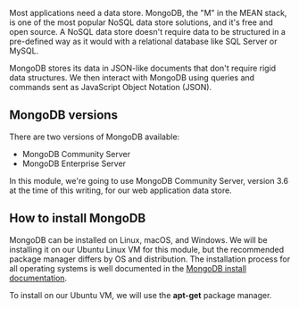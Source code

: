 Most applications need a data store. MongoDB, the "M" in the MEAN stack, is one of the most popular NoSQL data store solutions, and it's free and open source. A NoSQL data store doesn't require data to be structured in a pre-defined way as it would with a relational database like SQL Server or MySQL.

MongoDB stores its data in JSON-like documents that don't require rigid data structures. We then interact with MongoDB using queries and commands sent as JavaScript Object Notation (JSON).

## MongoDB versions

There are two versions of MongoDB available:

- MongoDB Community Server
- MongoDB Enterprise Server

In this module, we're going to use MongoDB Community Server, version 3.6 at the time of this writing, for our web application data store.

## How to install MongoDB

MongoDB can be installed on Linux, macOS, and Windows. We will be installing it on our Ubuntu Linux VM for this module, but the recommended package manager differs by OS and distribution. The installation process for all operating systems is well documented in the [MongoDB install documentation](https://docs.mongodb.com/manual/administration/install-community/).

To install on our Ubuntu VM, we will use the **apt-get** package manager.